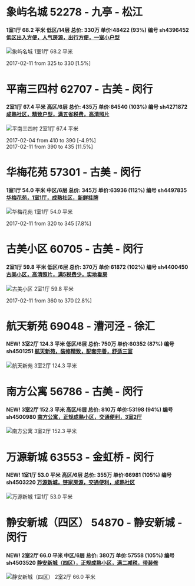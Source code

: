 # 象屿名城 52278 - 九亭 - 松江

#### 1室1厅 68.2 平米 低区/14层 总价: 330万 单价:48422 (93%) 编号 sh4396452 [低区出入方便，人气房源，出行方便，一室小户型](https://href.li/?http://sh.lianjia.com/ershoufang/sh4396452.html)

![象屿名城 1室1厅 68.2 平米](http://cdn1.dooioo.com/fetch/vp/fy/gi/20161120/a5480832-25a7-44fc-a5d0-24d14860b4aa.jpg_200x150.jpg)

2017-02-11 from 325 to 330 [1.5%]

    


# 平南三四村 62707 - 古美 - 闵行

#### 2室1厅 67.4 平米 高区/6层 总价: 435万 单价:64540 (103%) 编号 sh4271872 [成熟社区，精致户型，满五省税费，高清照片](https://href.li/?http://sh.lianjia.com/ershoufang/sh4271872.html)

![平南三四村 2室1厅 67.4 平米](http://cdn1.dooioo.com/fetch/vp/fy/gi/20160831/532fb08f-40bc-44a6-827b-61ca644fcbbb.jpg_200x150.jpg)

2017-02-04 from 410 to 390 [-4.9%]<br />2017-02-11 from 390 to 435 [11.5%]

    


# 华梅花苑 57301 - 古美 - 闵行

#### 1室1厅 54.0 平米 中区/6层 总价: 345万 单价:63936 (112%) 编号 sh4497835 [华梅花苑，1室1厅，成熟社区，新鲜挂牌](https://href.li/?http://sh.lianjia.com/ershoufang/sh4497835.html)

![华梅花苑 1室1厅 54.0 平米](http://cdn1.dooioo.com/fetch/vp/fy/gi/20160623/c5f92312-34b9-430f-b816-94aa4ee4bab1.jpg_200x150.jpg)

2017-02-11 from 320 to 345 [7.8%]

    


# 古美小区 60705 - 古美 - 闵行

#### 2室1厅 59.8 平米 低区/6层 总价: 370万 单价:61872 (102%) 编号 sh4400450 [古美小区，高清照片，满5税费少，实地看房](https://href.li/?http://sh.lianjia.com/ershoufang/sh4400450.html)

![古美小区 2室1厅 59.8 平米](http://cdn1.dooioo.com/fetch/vp/fy/gi/20161120/2ad02cfd-77ad-471b-8f46-f51e4b43cc52.jpg_200x150.jpg)

2017-02-11 from 360 to 370 [2.8%]

    


# 航天新苑 69048 - 漕河泾 - 徐汇

#### NEW! 3室2厅 124.3 平米 低区/6层 总价: 750万 单价:60352 (87%) 编号 sh4501251 [航天新苑，装修精致，配套完善，舒适三室](https://href.li/?http://sh.lianjia.com/ershoufang/sh4501251.html)

![航天新苑 3室2厅 124.3 平米](http://cdn7.dooioo.com/static/img/new-version/default_block.png)

    


# 南方公寓 56786 - 古美 - 闵行

#### NEW! 3室2厅 152.3 平米 高区/6层 总价: 810万 单价:53198 (94%) 编号 sh4500980 [南方公寓，正规成熟小区，交通便利，3室2厅](https://href.li/?http://sh.lianjia.com/ershoufang/sh4500980.html)

![南方公寓 3室2厅 152.3 平米](http://cdn7.dooioo.com/static/img/new-version/default_block.png)

    


# 万源新城 63553 - 金虹桥 - 闵行

#### NEW! 1室1厅 53.0 平米 高区/6层 总价: 355万 单价:66981 (105%) 编号 sh4503220 [万源新城，链家房源，交通便利，成熟社区](https://href.li/?http://sh.lianjia.com/ershoufang/sh4503220.html)

![万源新城 1室1厅 53.0 平米](http://cdn7.dooioo.com/static/img/new-version/default_block.png)

    


# 静安新城（四区） 54870 - 静安新城 - 闵行

#### NEW! 2室2厅 66.0 平米 中区/6层 总价: 380万 单价:57558 (105%) 编号 sh4503520 [静安新城（四区），正规成熟小区，满二减税，带装修](https://href.li/?http://sh.lianjia.com/ershoufang/sh4503520.html)

![静安新城（四区） 2室2厅 66.0 平米](http://cdn1.dooioo.com/fetch/vp/fy/gi/20160519/9098a7cb-aa09-4ad1-a12c-c99552a718dd.jpg_200x150.jpg)

    


